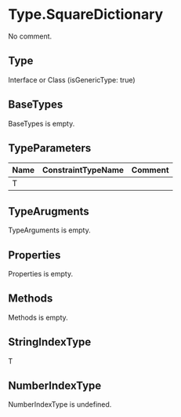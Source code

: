 # Type.SquareDictionary

No comment.

## Type

Interface or Class (isGenericType: true)

## BaseTypes

BaseTypes is empty.

## TypeParameters

Name|ConstraintTypeName|Comment
---|---|---
T||

## TypeArugments

TypeArguments is empty.

## Properties

Properties is empty.

## Methods

Methods is empty.

## StringIndexType

T

## NumberIndexType

NumberIndexType is undefined.
